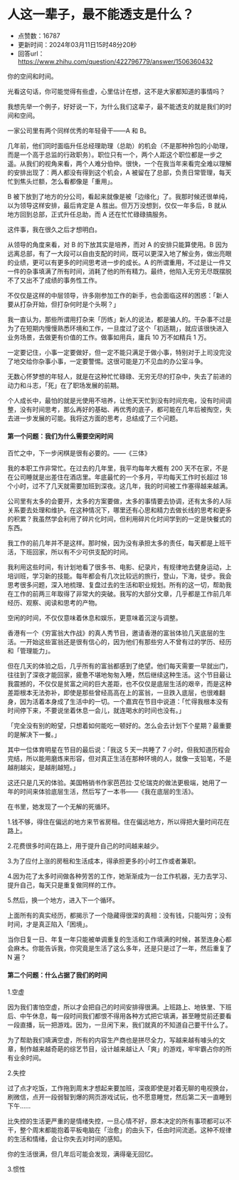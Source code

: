 # 人这一辈子，最不能透支是什么？
- 点赞数：16787
- 更新时间：2024年03月11日15时48分20秒
- 回答url：https://www.zhihu.com/question/422796779/answer/1506360432
<body>
 <p>你的空间和时间<span><span>。</span></span></p>
 <p>光看这句话<span><span>，</span></span>你可能觉得有些虚<span><span>，</span></span>心里估计在想<span><span>，</span></span>这不是大家都知道的事情吗<span><span>？</span></span></p>
 <p>我想先举一个例子<span><span>，</span></span>好好说一下<span><span>，</span></span>为什么我们这辈子<span><span>，</span></span>最不能透支的就是我们的时间和空间<span><span>。</span></span></p>
 <p>一家公司里有两个同样优秀的年轻骨干——A 和 B<span><span>。</span></span></p>
 <p>几年前<span><span>，</span></span>他们同时面临升任总经理助理<span><span>（</span></span>总助<span><span>）</span></span>的机会<span><span>（</span></span>不是那种拎包的小助理<span><span>，</span></span>而是一个高于总监的行政职务<span><span>）</span></span><span><span>。</span></span>职位只有一个<span><span>，</span></span>两个人距这个职位都是一步之遥<span><span>。</span></span>从我们的视角来看<span><span>，</span></span>两个人难分伯仲<span><span>。</span></span>很快<span><span>，</span></span>一个在我当年来看完全难以理解的安排出现了<span><span>：</span></span>两人都没有得到这个机会<span><span>，</span></span>A 被留在了总部<span><span>，</span></span>负责日常管理<span><span>，</span></span>每天忙到焦头烂额<span><span>，</span></span>怎么看都像是<span><span>「</span></span>重用<span><span>」</span></span><span><span>。</span></span></p>
 <p>B 被下放到了地方的分公司<span><span>，</span></span>看起来就像是被<span><span>「</span></span>边缘化<span><span>」</span></span>了<span><span>。</span></span>我那时候还很单纯<span><span>，</span></span>以为领导这样安排<span><span>，</span></span>最后肯定是 A 胜出<span><span>。</span></span>但万万没想到<span><span>，</span></span>仅仅一年多后<span><span>，</span></span>B 就从地方回到总部<span><span>，</span></span>正式升任总助<span><span>，</span></span>而 A 还在忙忙碌碌搞服务<span><span>。</span></span></p>
 <p>这件事<span><span>，</span></span>我在很久之后才想明白<span><span>。</span></span></p>
 <p>从领导的角度来看<span><span>，</span></span>对 B 的下放其实是培养<span><span>，</span></span>而对 A 的安排只能算使用<span><span>。</span></span>B 因为远离总部<span><span>，</span></span>有了一大段可以自由支配的时间<span><span>，</span></span>既可以更深入地了解业务<span><span>，</span></span>做出亮眼的业绩<span><span>，</span></span>更可以有更多的时间思考进一步的成长<span><span>。</span></span>A 的所谓重用<span><span>，</span></span>不过是让一件又一件的杂事填满了所有时间<span><span>，</span></span>消耗了他的所有精力<span><span>。</span></span>最终<span><span>，</span></span>他陷入无穷无尽既摆脱不了又出不了成绩的事务性工作<span><span>。</span></span></p>
 <p>不仅仅是这样的中层领导<span><span>，</span></span>许多刚参加工作的新手<span><span>，</span></span>也会面临这样的困惑<span><span>：</span></span><span><span>「</span></span>新人要从打杂开始<span><span>，</span></span>但打杂何时是个头啊<span><span>？</span></span><span><span>」</span></span></p>
 <p>我一直认为<span><span>，</span></span>那些所谓用打杂来<span><span>「</span></span>历练<span><span>」</span></span>新人的说法<span><span>，</span></span>都是骗人的<span><span>。</span></span>干杂事不过是为了在短期内慢慢熟悉环境和工作<span><span>，</span></span>一旦度过了这个<span><span>「</span></span>初适期<span><span>」</span></span><span><span>，</span></span>就应该很快进入业务场景<span><span>，</span></span>去做更有价值的工作<span><span>。</span></span>做事如用兵<span><span>，</span></span>庸兵 10 万不如精兵 1 万<span><span>。</span></span></p>
 <p>一定要记住<span><span>，</span></span>小事一定要做好<span><span>，</span></span>但一定不能只满足于做小事<span><span>，</span></span>特别对于上司没完没了地交给你杂事小事<span><span>，</span></span>一定要警惕<span><span>。</span></span>这很可能是刀不见血的办公室斗争<span><span>。</span></span></p>
 <p>无数心怀梦想的年轻人<span><span>，</span></span>就是在这种忙忙碌碌<span><span>、</span></span>无穷无尽的打杂中<span><span>，</span></span>失去了前进的动力和斗志<span><span>，</span></span><span><span>「</span></span>死<span><span>」</span></span>在了职场发展的前期<span><span>。</span></span></p>
 <p>个人成长中<span><span>，</span></span>最怕的就是光使用不培养<span><span>，</span></span>让他天天忙到没有时间充电<span><span>，</span></span>没有时间调整<span><span>，</span></span>没有时间思考<span><span>，</span></span>那么再好的基础<span><span>、</span></span>再优秀的底子<span><span>，</span></span>都可能在几年后被掏空<span><span>，</span></span>失去进一步发展的可能<span><span>。</span></span>我将这方面的思考<span><span>，</span></span>总结成了三个问题<span><span>。</span></span></p>
 <h4>第一个问题<span><span>：</span></span>我们为什么需要空闲时间</h4>
 <p>百忙之中<span><span>，</span></span>下一步闲棋是很有必要的<span><span>。</span></span>——<span><span>《</span></span>三体<span><span>》</span></span></p>
 <p>我的本职工作非常忙<span><span>。</span></span>在过去的几年里<span><span>，</span></span>我平均每年大概有 200 天不在家<span><span>，</span></span>不是在公司睡就是出差住在酒店里<span><span>。</span></span>年底最忙的一个多月<span><span>，</span></span>平均每天工作时长超过 18 个小时<span><span>，</span></span>过不了几天就需要加班到深夜<span><span>。</span></span>这几年<span><span>，</span></span>我的时间被工作塞得越来越满<span><span>。</span></span></p>
 <p>公司里有太多的会要开<span><span>，</span></span>太多的方案要做<span><span>，</span></span>太多的事情要去协调<span><span>，</span></span>还有太多的人际关系要去处理和维护<span><span>。</span></span>在这种情况下<span><span>，</span></span>哪里还有心思和精力去做长线的思考和更多的积累<span><span>？</span></span>我虽然学会利用了碎片化时间<span><span>，</span></span>但利用碎片化时间学到的一定是快餐式的东西<span><span>。</span></span></p>
 <p>我工作的前几年并不是这样<span><span>。</span></span>那时候<span><span>，</span></span>因为没有承担太多的责任<span><span>，</span></span>每天都是上班干活<span><span>，</span></span>下班回家<span><span>，</span></span>所以有不少可供支配的时间<span><span>。</span></span></p>
 <p>我利用这些时间<span><span>，</span></span>有计划地看了很多书<span><span>、</span></span>电影<span><span>、</span></span>纪录片<span><span>，</span></span>有规律地去健身运动<span><span>，</span></span>上培训班<span><span>，</span></span>学习新的技能<span><span>。</span></span>每年都会有几次比较远的旅行<span><span>，</span></span>登山<span><span>，</span></span>下海<span><span>，</span></span>徒步<span><span>。</span></span>我会思考很多问题<span><span>，</span></span>深入地梳理<span><span>、</span></span>复盘过去的生活和职业规划<span><span>。</span></span>所有的这一切<span><span>，</span></span>帮助我在工作的前两三年取得了非常大的突破<span><span>。</span></span>我写的大部分文章<span><span>，</span></span>几乎都是工作前几年经历<span><span>、</span></span>观察<span><span>、</span></span>阅读和思考的产物<span><span>。</span></span></p>
 <p>空闲的时间<span><span>，</span></span>不仅仅意味着休息和娱乐<span><span>，</span></span>更意味着沉淀与调整<span><span>。</span></span></p>
 <p>香港有一个<span><span>《</span></span>穷富翁大作战<span><span>》</span></span>的真人秀节目<span><span>，</span></span>邀请香港的富翁体验几天底层的生活<span><span>。</span></span>一开始这些富翁还是很有信心的<span><span>，</span></span>因为他们有那些穷人不曾有过的学历<span><span>、</span></span>经历和<span><span>「</span></span>管理能力<span><span>」</span></span><span><span>。</span></span></p>
 <p>但在几天的体验之后<span><span>，</span></span>几乎所有的富翁都感到了绝望<span><span>。</span></span>他们每天需要一早就出门<span><span>，</span></span>往往到了深夜才能回家<span><span>，</span></span>疲惫不堪地匆匆入睡<span><span>，</span></span>然后继续这种生活<span><span>。</span></span>这个节目最让我震撼的<span><span>，</span></span>不仅仅是贫富之间的巨大差距<span><span>，</span></span>也不仅仅是底层生活的艰辛<span><span>，</span></span>而是这种差距根本无法弥补<span><span>，</span></span>即使是那些曾经高高在上的富翁<span><span>，</span></span>一旦跌入底层<span><span>，</span></span>也很难翻身<span><span>，</span></span>因为活着本身成了生活中的一切<span><span>。</span></span>一个嘉宾在节目中说道<span><span>：</span></span><span><span>「</span></span>忙得我根本没有时间停下来<span><span>，</span></span>不要说坐着休息一会儿<span><span>，</span></span>就连喝水的时间也没有<span><span>。</span></span><span><span>」</span></span></p>
 <p><span><span>「</span></span>完全没有别的盼望<span><span>，</span></span>只想着如何能吃一顿好的<span><span>。</span></span>怎么会去计划下个星期<span><span>？</span></span>最重要的是解决下一餐<span><span>。</span></span><span><span>」</span></span></p>
 <p>其中一位体育明星在节目的最后说<span><span>：</span></span><span><span>「</span></span>我这 5 天一共睡了 7 小时<span><span>，</span></span>但我知道历程会完结<span><span>，</span></span>所以能用磨炼来形容<span><span>，</span></span>但对真正生活在那种环境的人<span><span>，</span></span>就像一支铅笔<span><span>，</span></span>不是越削越尖<span><span>，</span></span>是越削越短<span><span>。</span></span><span><span>」</span></span></p>
 <p>这还只是几天的体验<span><span>。</span></span>美国畅销书作家芭芭拉·艾伦瑞克的做法更极端<span><span>，</span></span>她用了一年的时间来体验底层生活<span><span>，</span></span>然后写了一本书——<span><span>《</span></span>我在底层的生活<span><span>》</span></span><span><span>。</span></span></p>
 <p>在书里<span><span>，</span></span>她发现了一个无解的死循环<span><span>。</span></span></p>
 <p>1.钱不够<span><span>，</span></span>得住在偏远的地方来节省房租<span><span>。</span></span>住在偏远地方<span><span>，</span></span>所以得把大量时间花在路上<span><span>。</span></span></p>
 <p>2.花费很多时间在路上<span><span>，</span></span>用于提升自己的时间越来越少<span><span>。</span></span></p>
 <p>3.为了应付上涨的房租和生活成本<span><span>，</span></span>得承担更多的小时工作或者兼职<span><span>。</span></span></p>
 <p>4.因为花了太多时间做各种劳苦的工作<span><span>，</span></span>她渐渐成为一台工作机器<span><span>，</span></span>无力去学习<span><span>、</span></span>提升自己<span><span>，</span></span>每天只是重复做同样的工作<span><span>。</span></span></p>
 <p>5.然后<span><span>，</span></span>换一个地方<span><span>，</span></span>进入下一个循环<span><span>。</span></span></p>
 <p>上面所有的真实经历<span><span>，</span></span>都揭示了一个隐藏得很深的真相<span><span>：</span></span>没有钱<span><span>，</span></span>只能叫穷<span><span>；</span></span>没有时间<span><span>，</span></span>才是真正陷入<span><span>「</span></span>困境<span><span>」</span></span><span><span>。</span></span></p>
 <p>当你日复一日<span><span>、</span></span>年复一年只能被单调重复的生活和工作填满的时候<span><span>，</span></span>甚至连身心都会麻木<span><span>。</span></span>你能告诉我<span><span>，</span></span>你究竟是生活了这么多年<span><span>，</span></span>还是只是过了一年<span><span>，</span></span>然后重复了 N 遍<span><span>？</span></span></p>
 <h4>第二个问题<span><span>：</span></span>什么占据了我们的时间</h4>
 <p>1.空虚</p>
 <p>因为我们害怕空虚<span><span>，</span></span>所以才会把自己的时间安排得很满<span><span>。</span></span>上班路上<span><span>、</span></span>地铁里<span><span>、</span></span>下班后<span><span>、</span></span>中午休息<span><span>，</span></span>每一段时间我们都恨不得用各种方式把它填满<span><span>，</span></span>甚至睡觉前还要看一段直播<span><span>，</span></span>玩一把游戏<span><span>。</span></span>因为<span><span>，</span></span>一旦闲下来<span><span>，</span></span>我们就真的不知道自己要干什么了<span><span>。</span></span></p>
 <p>为了帮助我们填满空虚<span><span>，</span></span>所有的内容生产商也是拼尽全力<span><span>，</span></span>写越来越有噱头的文章<span><span>，</span></span>制作越来越奇葩的综艺节目<span><span>，</span></span>设计越来越让人<span><span>「</span></span>爽<span><span>」</span></span>的游戏<span><span>，</span></span>牢牢霸占你的所有业余时间<span><span>。</span></span></p>
 <p>2.失控</p>
 <p>过了点才吃饭<span><span>，</span></span>工作拖到周末才想起来要加班<span><span>，</span></span>深夜即使是对着无聊的电视换台<span><span>，</span></span>刷微信<span><span>，</span></span>点开一段弱智到爆的网页游戏试玩<span><span>，</span></span>也不愿意睡觉<span><span>，</span></span>然后第二天一直睡到下午……</p>
 <p>比失控的生活更严重的是情绪失控<span><span>，</span></span>一旦心情不好<span><span>，</span></span>原本决定的所有事项都可以不干<span><span>，</span></span>整个周末都能抱着平板电脑在<span><span>「</span></span>治愈<span><span>」</span></span>的由头下<span><span>，</span></span>任由时间流逝<span><span>。</span></span>这种不规律的生活和情绪<span><span>，</span></span>会让你失去对时间的感知<span><span>。</span></span></p>
 <p>你的生活很满<span><span>，</span></span>但几年后可能会发现<span><span>，</span></span>满得毫无回忆<span><span>。</span></span></p>
 <p>3.惯性</p>
</body>